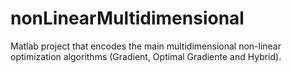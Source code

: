 # nonLinearMultidimensional
Matlab project that encodes the main multidimensional non-linear optimization algorithms (Gradient, Optimal Gradiente and Hybrid).

